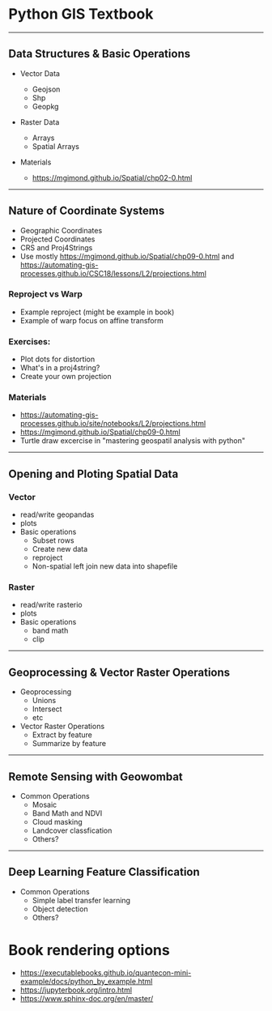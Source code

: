 # Python GIS Textbook

-----------------------
## Data Structures & Basic Operations
- Vector Data
  - Geojson
  - Shp
  - Geopkg

- Raster Data
  - Arrays 
  - Spatial Arrays
 
- Materials
  - https://mgimond.github.io/Spatial/chp02-0.html


-----------------------------
## Nature of Coordinate Systems
- Geographic Coordinates
- Projected Coordinates
- CRS and Proj4Strings
- Use mostly https://mgimond.github.io/Spatial/chp09-0.html  and https://automating-gis-processes.github.io/CSC18/lessons/L2/projections.html

### Reproject vs Warp
- Example reproject (might be example in book)
- Example of warp focus on affine transform

### Exercises: 
- Plot dots for distortion
- What's in a proj4string?
- Create your own projection

### Materials
- https://automating-gis-processes.github.io/site/notebooks/L2/projections.html
- https://mgimond.github.io/Spatial/chp09-0.html
- Turtle draw excercise in "mastering geospatil analysis with python"


----------------------
## Opening and Ploting Spatial Data
### Vector
- read/write geopandas
- plots
- Basic operations
  - Subset rows
  - Create new data
  - reproject
  - Non-spatial left join new data into shapefile

### Raster
- read/write rasterio
- plots
- Basic operations
  - band math
  - clip

-----------------------
## Geoprocessing & Vector Raster Operations
- Geoprocessing
  - Unions
  - Intersect
  - etc
- Vector Raster Operations
  - Extract by feature
  - Summarize by feature

----------------------
## Remote Sensing with Geowombat

- Common Operations
  - Mosaic
  - Band Math and NDVI
  - Cloud masking
  - Landcover classfication
  - Others?

-----------------------
## Deep Learning Feature Classification
- Common Operations
  - Simple label transfer learning
  - Object detection
  - Others?



# Book rendering options
- https://executablebooks.github.io/quantecon-mini-example/docs/python_by_example.html
- https://jupyterbook.org/intro.html
- https://www.sphinx-doc.org/en/master/
